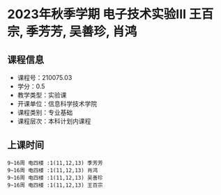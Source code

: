# 2023年秋季学期 电子技术实验III 王百宗, 季芳芳, 吴善珍, 肖鸿






## 课程信息

- 课程号：210075.03
- 学分：0.5
- 教学类型：实验课
- 开课单位：信息科学技术学院
- 课程类别：专业基础
- 课程层次：本科计划内课程

## 上课时间

```
9~16周 电四楼 :1(11,12,13) 季芳芳
9~16周 电四楼 :1(11,12,13) 肖鸿
9~16周 电四楼 :1(11,12,13) 吴善珍
9~16周 电四楼 :1(11,12,13) 王百宗
```

